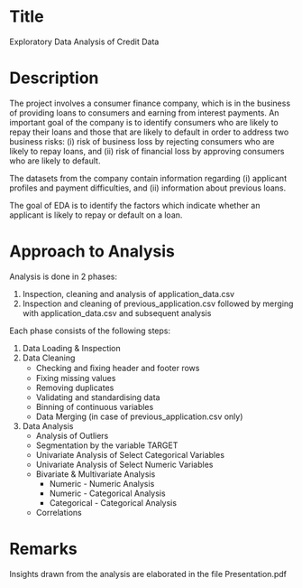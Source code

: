 # Title
Exploratory Data Analysis of Credit Data

# Description
The project involves a consumer finance company, which is in the business of providing loans to consumers and earning from interest payments. An important goal of the company is to identify consumers who are likely to repay their loans and those that are likely to default in order to address two business risks:
(i) risk of business loss by rejecting consumers who are likely to repay loans, and
(ii) risk of financial loss by approving consumers who are likely to default.

The datasets from the company contain information regarding (i) applicant profiles and payment difficulties, and (ii) information about previous loans.

The goal of EDA is to identify the factors which indicate whether an applicant is likely to repay or default on a loan.

# Approach to Analysis
Analysis is done in 2 phases:
1. Inspection, cleaning and analysis of application_data.csv
2. Inspection and cleaning of previous_application.csv followed by merging with application_data.csv and subsequent analysis

Each phase consists of the following steps:
1. Data Loading & Inspection
2. Data Cleaning
    - Checking and ﬁxing header and footer rows
    - Fixing missing values
    - Removing duplicates
    - Validating and standardising data
    - Binning of continuous variables
    - Data Merging (in case of previous_application.csv only)
4. Data Analysis
    - Analysis of Outliers
    - Segmentation by the variable TARGET
    - Univariate Analysis of Select Categorical Variables
    - Univariate Analysis of Select Numeric Variables
    - Bivariate & Multivariate Analysis
        - Numeric - Numeric Analysis
        - Numeric - Categorical Analysis
        - Categorical - Categorical Analysis
    - Correlations

# Remarks
Insights drawn from the analysis are elaborated in the file Presentation.pdf